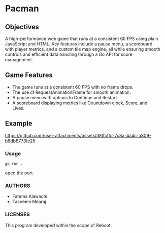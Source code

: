 # Pacman

## Objectives
A high-performance web game that runs at a consistent 60 FPS using plain JavaScript and HTML. Key features include a pause menu, a scoreboard with player metrics, and a custom tile map engine, all while ensuring smooth controls and efficient data handling through a Go API for score management. 

## Game Features
- The game runs at a consistent 60 FPS with no frame drops.
- The use of RequestAnimationFrame for smooth animation.
- A pause menu with options to Continue and Restart.
- A scoreboard displaying metrics like Countdown clock, Score, and Lives.

## Example

https://github.com/user-attachments/assets/38ffcffd-7c8a-4a4c-a809-b8db8773fe25

### Usage 
```
go run . 
```
open the port

### AUTHORS

- Fatema Alawadhi
- Tasneem Mearaj

### LICENSES

This program developed within the scope of Reboot.
